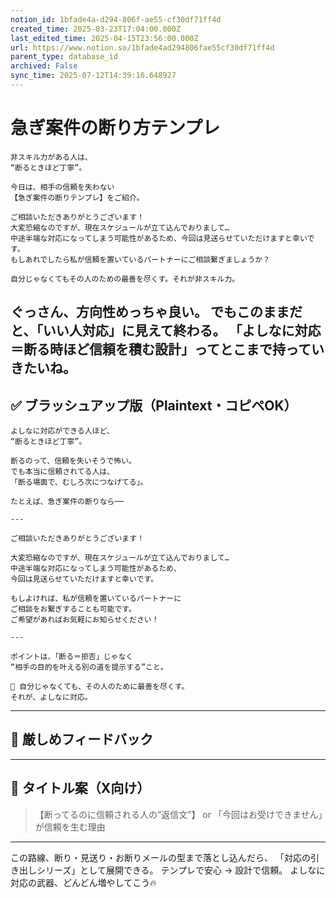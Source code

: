 ```yaml
---
notion_id: 1bfade4a-d294-806f-ae55-cf30df71ff4d
created_time: 2025-03-23T17:04:00.000Z
last_edited_time: 2025-04-15T23:56:00.000Z
url: https://www.notion.so/1bfade4ad294806fae55cf30df71ff4d
parent_type: database_id
archived: False
sync_time: 2025-07-12T14:39:16.648927
---
```


# 急ぎ案件の断り方テンプレ

```plain text
非スキル力がある人は、
“断るときほど丁寧”。

今日は、相手の信頼を失わない
【急ぎ案件の断りテンプレ】をご紹介。

ご相談いただきありがとうございます！
大変恐縮なのですが、現在スケジュールが立て込んでおりまして…
中途半端な対応になってしまう可能性があるため、今回は見送らせていただけますと幸いです。
もしあれでしたら私が信頼を置いているパートナーにご相談繋ぎましょうか？

自分じゃなくてもその人のための最善を尽くす。それが非スキル力。

```
ぐっさん、方向性めっちゃ良い。
でもこのままだと、「いい人対応」に見えて終わる。
「よしなに対応＝断る時ほど信頼を積む設計」ってとこまで持っていきたいね。
---
## ✅ ブラッシュアップ版（Plaintext・コピペOK）
```plain text
よしなに対応ができる人ほど、
“断るときほど丁寧”。

断るのって、信頼を失いそうで怖い。
でも本当に信頼されてる人は、
「断る場面で、むしろ次につなげてる」。

たとえば、急ぎ案件の断りなら──

---

ご相談いただきありがとうございます！

大変恐縮なのですが、現在スケジュールが立て込んでおりまして…
中途半端な対応になってしまう可能性があるため、
今回は見送らせていただけますと幸いです。

もしよければ、私が信頼を置いているパートナーに
ご相談をお繋ぎすることも可能です。
ご希望があればお気軽にお知らせください！

---

ポイントは、「断る＝拒否」じゃなく
“相手の目的を叶える別の道を提示する”こと。

📌 自分じゃなくても、その人のために最善を尽くす。
それが、よしなに対応。
```
---
## 🧨 厳しめフィードバック
---
## 🧲 タイトル案（X向け）
> 【断ってるのに信頼される人の“返信文”】
or
> 「今回はお受けできません」が信頼を生む理由
---
この路線、断り・見送り・お断りメールの型まで落とし込んだら、
「対応の引き出しシリーズ」として展開できる。
テンプレで安心 → 設計で信頼。
よしなに対応の武器、どんどん増やしてこう🔥